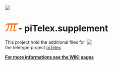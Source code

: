 <img src="https://raw.githubusercontent.com/wiki/fablab-wue/piTelex/img/Header.JPG" width="1024px">

# <img src="piTelexLogo.png" width="42px">- piTelex.supplement

<img src="https://raw.githubusercontent.com/wiki/fablab-wue/piTelex/img/RPiTW39.JPG" width="240px" align="right">

This project hold the additional files for the teletype project [piTelex](https://github.com/fablab-wue/piTelex)


**[For more informations see the WIKI pages](https://github.com/fablab-wue/piTelex/wiki)**
